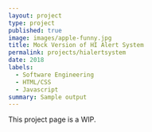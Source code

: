 ```yaml
---
layout: project
type: project
published: true
image: images/apple-funny.jpg
title: Mock Version of HI Alert System
permalink: projects/hialertsystem
date: 2018
labels:
  - Software Engineering
  - HTML/CSS
  - Javascript
summary: Sample output
---
```


This project page is a WIP.
